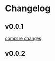 # Changelog


## v0.0.1

[compare changes](https://github.com/sajadhzj/glorious/compare/v0.0.2...v0.0.1)

## v0.0.2

